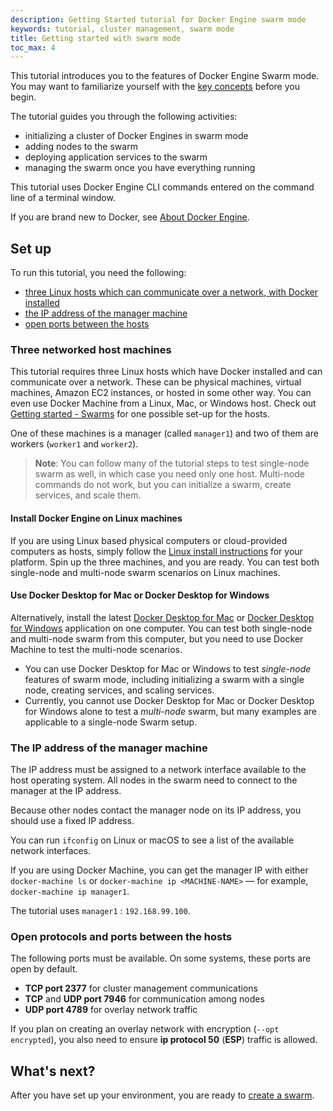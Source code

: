 ```yaml
---
description: Getting Started tutorial for Docker Engine swarm mode
keywords: tutorial, cluster management, swarm mode
title: Getting started with swarm mode
toc_max: 4
---
```


This tutorial introduces you to the features of Docker Engine Swarm mode. You
may want to familiarize yourself with the [key concepts](../key-concepts.md)
before you begin.

The tutorial guides you through the following activities:

* initializing a cluster of Docker Engines in swarm mode
* adding nodes to the swarm
* deploying application services to the swarm
* managing the swarm once you have everything running

This tutorial uses Docker Engine CLI commands entered on the command line of a
terminal window.

If you are brand new to Docker, see [About Docker Engine](../../index.md).

## Set up

To run this tutorial, you need the following:

* [three Linux hosts which can communicate over a network, with Docker installed](#three-networked-host-machines)
* [the IP address of the manager machine](#the-ip-address-of-the-manager-machine)
* [open ports between the hosts](#open-protocols-and-ports-between-the-hosts)

### Three networked host machines

This tutorial requires three Linux hosts which have Docker installed and can
communicate over a network. These can be physical machines, virtual machines,
Amazon EC2 instances, or hosted in some other way. You can even use Docker Machine
from a Linux, Mac, or Windows host. Check out
[Getting started - Swarms](../../../get-started/swarm-deploy.md#prerequisites)
for one possible set-up for the hosts.

One of these machines is a manager (called `manager1`) and two of them are
workers (`worker1` and `worker2`).


>**Note**: You can follow many of the tutorial steps to test single-node swarm
as well, in which case you need only one host. Multi-node commands do not
work, but you can initialize a swarm, create services, and scale them.


#### Install Docker Engine on Linux machines

If you are using Linux based physical computers or cloud-provided computers as
hosts, simply follow the [Linux install instructions](../../install/index.md)
for your platform. Spin up the three machines, and you are ready. You can test both
single-node and multi-node swarm scenarios on Linux machines.

#### Use Docker Desktop for Mac or Docker Desktop for Windows

Alternatively, install the latest [Docker Desktop for Mac](../../../desktop/mac/index.md) or
[Docker Desktop for Windows](../../../desktop/windows/index.md) application on one
computer. You can test both single-node and multi-node swarm from this computer,
but you need to use Docker Machine to test the multi-node scenarios.

* You can use Docker Desktop for Mac or Windows to test _single-node_ features
  of swarm mode, including initializing a swarm with a single node, creating
  services, and scaling services.
* Currently, you cannot use Docker Desktop for Mac or Docker Desktop for Windows
  alone to test a _multi-node_ swarm, but many examples are applicable to a
  single-node Swarm setup.

### The IP address of the manager machine

The IP address must be assigned to a network interface available to the host
operating system. All nodes in the swarm need to connect to the manager at
the IP address.

Because other nodes contact the manager node on its IP address, you should use a
fixed IP address.

You can run `ifconfig` on Linux or macOS to see a list of the
available network interfaces.

If you are using Docker Machine, you can get the manager IP with either
`docker-machine ls` or `docker-machine ip <MACHINE-NAME>` &#8212; for example,
`docker-machine ip manager1`.

The tutorial uses `manager1` : `192.168.99.100`.

### Open protocols and ports between the hosts

The following ports must be available. On some systems, these ports are open by default.

* **TCP port 2377** for cluster management communications
* **TCP** and **UDP port 7946** for communication among nodes
* **UDP port 4789** for overlay network traffic

If you plan on creating an overlay network with encryption (`--opt encrypted`),
you also need to ensure **ip protocol 50** (**ESP**) traffic is allowed.

## What's next?

After you have set up your environment, you are ready to [create a swarm](create-swarm.md).

